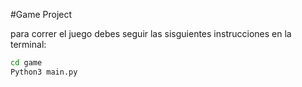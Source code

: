 #Game Project

para correr el juego debes seguir las sisguientes instrucciones en la terminal:

```sh
cd game
Python3 main.py
```